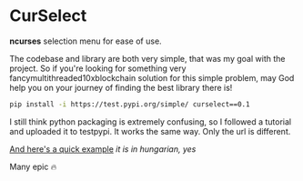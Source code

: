 # CurSelect

**ncurses** selection menu for ease of use.

The codebase and library are both very simple, that was my goal with the project.
So if you're looking for something very fancymultithreaded10xblockchain solution for this simple problem, may God help you on your journey of finding the best library there is!

```sh
pip install -i https://test.pypi.org/simple/ curselect==0.1
```
I still think python packaging is extremely confusing,
so I followed a tutorial and uploaded it to testpypi. It works the same way.
Only the url is different.

[And here's a quick example](https://github.com/ganajtur0/curselect/blob/main/curselect_example.py)
*it is in hungarian, yes*

Many epic :fire:
